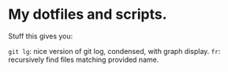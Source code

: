 My dotfiles and scripts.
=========

Stuff this gives you:

`git lg`: nice version of git log, condensed, with graph display.
`fr`: recursively find files matching provided name. 

